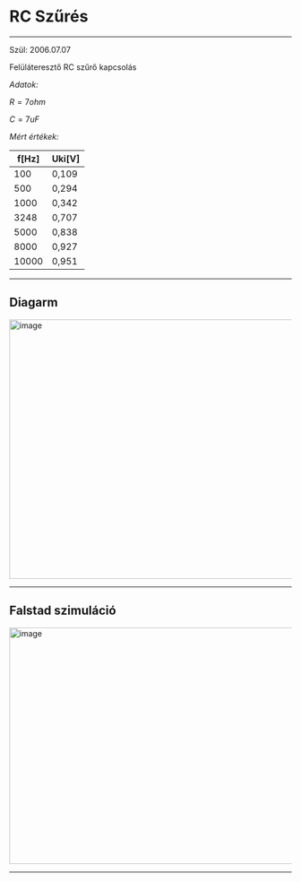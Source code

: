 # RC Szűrés
---

Szül: 2006.07.07

Felüláteresztő RC szűrő kapcsolás

*Adatok:*

$R = 7 ohm$

$C = 7 uF$

*Mért értékek:*

|f[Hz]|Uki[V]|
|----|----|
|100|0,109|
|500|0,294|
|1000|0,342|
|3248|0,707|
|5000|0,838|
|8000|0,927|
|10000|0,951|

---

## Diagarm

<img width="754" height="463" alt="image" src="https://github.com/user-attachments/assets/3355917d-e06d-45fd-9e2a-b8bd6a1b928a" />

---

## Falstad szimuláció

<img width="760" height="422" alt="image" src="https://github.com/user-attachments/assets/2f1de2c4-d15c-4d04-8919-e6de3481b25c" />

---
